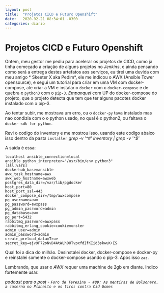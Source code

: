 ```yaml
---
layout: post
title:  "Projetos CICD e Futuro Openshift"
date:   2020-02-21 08:34:01 -0300
categories: diario
---
```


# Projetos CICD e Futuro Openshift

Ontem, meu gestor me pediu para acelerar os projetos de CICD, como ja tinha começado a criação de alguns projetos no *Jenkins*, e ainda pensando como será a entrega destes artefatos aos serviços, eu tirei uma duvida com meu amigo * Skeeter X aka Pedim*, ele me indicou o AWX (Ansible Tower opensource), e segui um tutorial para criar em uma VM com docker-compose, ate criar a VM e instalar o `docker` com o `docker-compose` e de quebra o `python3` com o `pip-3`. *Empanquei* com UP do docker-compose do projeto, que o projeto detecta que tem que ter alguns pacotes docker instalado com o pip-3.

Ao tentar subir, me mostrava um erro, ou o `docker-py` tava instalado mas nao condizia com o o python usado, no qual é o python2, ou faltava o `docker sdk for python`.

Revi o codigo do inventory e me mostrou isso, usando este codigo abaixo isso dentro da pasta `installer`
    *grep -v '^#' inventory | grep -v '^$'*

A saída é essa:

    localhost ansible_connection=local ansible_python_interpreter="/usr/bin/env python3"
    [all:vars]
    dockerhub_base=ansible
    awx_task_hostname=awx
    awx_web_hostname=awxweb
    postgres_data_dir=/var/lib/pgdocker
    host_port=80
    host_port_ssl=443
    docker_compose_dir=/tmp/awxcompose
    pg_username=awx
    pg_password=awxpass
    pg_admin_password=admin
    pg_database=awx
    pg_port=5432
    rabbitmq_password=awxpass
    rabbitmq_erlang_cookie=cookiemonster
    admin_user=admin
    admin_password=admin
    create_preload_data=True
    secret_key=ejv9P72oNvD4AtWLhOUTvpxfdIfKIid3skwuK+ES

Qual foi a dica do milhão. Desinstalei docker, docker-compose e docker-py e reinstalei somente o docker-compose usando o pip-3. Após isso `zaz`.

Lembrando, que usar o *AWX* requer uma machine de 2gb em diante. Indico fortemente usar.

*podcast para o post - `Foro de Teresina - #89: As mentiras de Bolsonaro, a caserna no Planalto e os tiros contra Cid Gomes`*